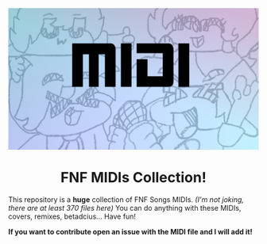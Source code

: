 <img align='center' src='./logo.png' />
<h1 align='center'>FNF MIDIs Collection!</h1>

This repository is a **huge** collection of FNF Songs MIDIs. _(I'm not joking, there are at least 370 files here)_
You can do anything with these MIDIs, covers, remixes, betadcius... Have fun!

**If you want to contribute open an issue with the MIDI file and I will add it!**